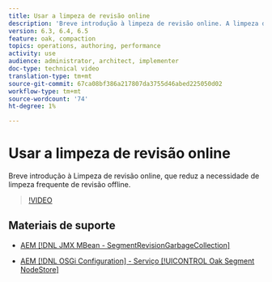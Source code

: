```yaml
---
title: Usar a limpeza de revisão online
description: 'Breve introdução à limpeza de revisão online. A limpeza de revisão online reduz a necessidade de limpeza frequente de revisão offline. '
version: 6.3, 6.4, 6.5
feature: oak, compaction
topics: operations, authoring, performance
activity: use
audience: administrator, architect, implementer
doc-type: technical video
translation-type: tm+mt
source-git-commit: 67ca08bf386a217807da3755d46abed225050d02
workflow-type: tm+mt
source-wordcount: '74'
ht-degree: 1%

---
```



# Usar a limpeza de revisão online

Breve introdução à Limpeza de revisão online, que reduz a necessidade de limpeza frequente de revisão offline.

>[!VIDEO](https://video.tv.adobe.com/v/17004/?quality=12&learn=on)

## Materiais de suporte

* [AEM [!DNL JMX MBean - SegmentRevisionGarbageCollection]](http://localhost:4502/system/console/jmx/org.apache.jackrabbit.oak%3Aname%3DSegment+node+store+revision+garbage+collection%2Ctype%3DSegmentRevisionGarbageCollection)

* [AEM [!DNL OSGi Configuration] - Serviço [!UICONTROL Oak Segment NodeStore]](http://localhost:4502/system/console/configMgr/org.apache.jackrabbit.oak.segment.SegmentNodeStoreService)

